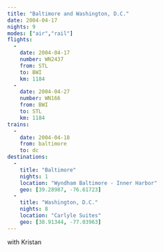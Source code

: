 ```yaml
---
title: "Baltimore and Washington, D.C."
date: 2004-04-17
nights: 9
modes: ["air","rail"]
flights:
  -
    date: 2004-04-17
    number: WN2437
    from: STL
    to: BWI
    km: 1184
  -
    date: 2004-04-27
    number: WN166
    from: BWI
    to: STL
    km: 1184
trains:
  -
    date: 2004-04-18
    from: baltimore
    to: dc
destinations:
  -
    title: "Baltimore"
    nights: 1
    location: "Wyndham Baltimore - Inner Harbor"
    geo: [39.28987, -76.61723]
  -
    title: "Washington, D.C."
    nights: 8
    location: "Carlyle Suites"
    geo: [38.91344, -77.03963]
---
```


with Kristan
